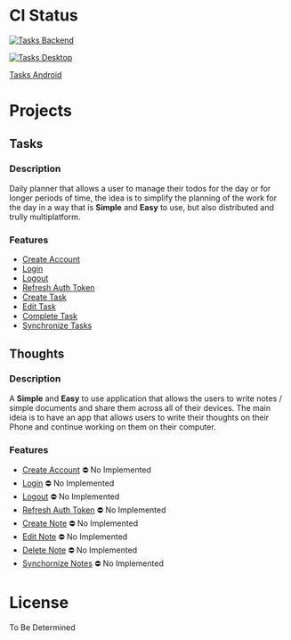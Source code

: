 # CI Status

[![Tasks Backend](https://github.com/rodrigorar/lotic/actions/workflows/tasks-backend.yml/badge.svg?branch=main)](https://github.com/rodrigorar/lotic/actions/workflows/tasks-backend.yml)

[![Tasks Desktop](https://github.com/rodrigorar/lotic/actions/workflows/tasks-desktop.yml/badge.svg)](https://github.com/rodrigorar/lotic/actions/workflows/tasks-desktop.yml)

[Tasks Android]()

# Projects

## Tasks

### Description

Daily planner that allows a user to manage their todos for the day or for longer
periods of time, the idea is to simplify the planning of the work for the day
in a way that is **Simple** and **Easy** to use, but also distributed and trully
multiplatform. 

### Features

- [Create Account](https://github.com/rodrigorar/lotic/blob/main/wiki/features/create_account.md)
- [Login](https://github.com/rodrigorar/lotic/blob/main/wiki/features/login.md)
- [Logout](https://github.com/rodrigorar/lotic/blob/main/wiki/features/logout.md)
- [Refresh Auth Token](https://github.com/rodrigorar/lotic/blob/main/wiki/features/refresh_auth_session.md)
- [Create Task](https://github.com/rodrigorar/lotic/blob/main/wiki/features/create_task.md)
- [Edit Task](https://github.com/rodrigorar/lotic/blob/main/wiki/features/update_task.md)
- [Complete Task](https://github.com/rodrigorar/lotic/blob/main/wiki/features/complete_task.md)
- [Synchronize Tasks](https://github.com/rodrigorar/lotic/blob/main/wiki/features/synchronize_tasks.md)

## Thoughts

### Description

A **Simple** and **Easy** to use application that allows the users to write notes
/ simple documents and share them across all of their devices. The main ideia is 
to have an app that allows users to write their thoughts on their Phone and continue
working on them on their computer. 

### Features

- [Create Account]() ⛔ No Implemented
- [Login]() ⛔ No Implemented
- [Logout]() ⛔ No Implemented
- [Refresh Auth Token]() ⛔ No Implemented
- [Create Note]() ⛔ No Implemented
- [Edit Note]() ⛔ No Implemented
- [Delete Note]() ⛔ No Implemented
- [Synchornize Notes]() ⛔ No Implemented

# License

To Be Determined


